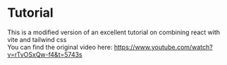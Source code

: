 # Tutorial

This is a modified version of an excellent tutorial on combining react with vite and tailwind css<br>
You can find the original video here: https://www.youtube.com/watch?v=rTvOSxQw-f4&t=5743s
